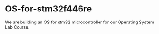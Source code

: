 # OS-for-stm32f446re

We are building an OS for stm32 microcontroller for our Operating System Lab Course.
